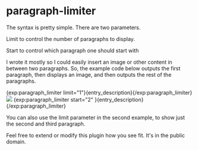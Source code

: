 paragraph-limiter
=================

The syntax is pretty simple. There are two parameters. 

Limit to control the number of paragraphs to display.

Start to control which paragraph one should start with

I wrote it mostly so I could easily insert an image or other content in between two paragraphs. So, the example code below outputs the first paragraph, then displays an image, and then outputs the rest of the paragraphs.

{exp:paragraph_limiter limit="1"}{entry_description}{/exp:paragraph_limiter}
<img src="{entry_image}" />
{exp:paragraph_limiter start="2" }{entry_description}{/exp:paragraph_limiter}

You can also use the limit parameter in the second example, to show just the second and third paragraph.

Feel free to extend or modify this plugin how you see fit. It's in the public domain.
